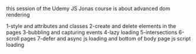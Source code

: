 this session of the Udemy JS Jonas course is about advanced dom rendering

1-style and attributes and classes
2-create and delete elements in the pages
3-bubbling and capturing events
4-lazy loading
5-intersections
6-scroll pages
7-defer and async js loading and bottom of body page js script loading
